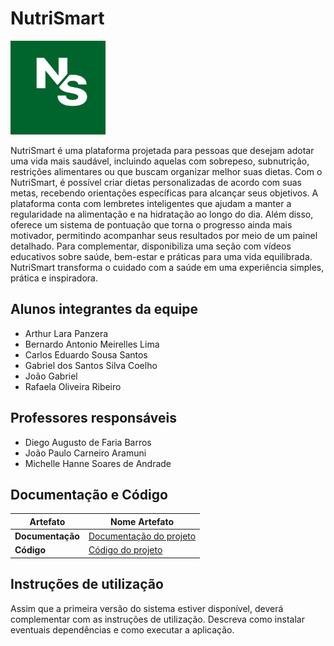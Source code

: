 # NutriSmart
<img src="https://raw.githubusercontent.com/ICEI-PUC-Minas-PMGES-TI/pmg-es-2024-2-ti1-2401100-projeto-alimentacao-saudavel/master/docs/assets/images/imagemLogo.jpg" height="150" width="auto">

NutriSmart é uma plataforma projetada para pessoas que desejam adotar uma vida mais saudável, incluindo aquelas com sobrepeso, subnutrição, restrições alimentares ou que buscam organizar melhor suas dietas. Com o NutriSmart, é possível criar dietas personalizadas de acordo com suas metas, recebendo orientações específicas para alcançar seus objetivos. A plataforma conta com lembretes inteligentes que ajudam a manter a regularidade na alimentação e na hidratação ao longo do dia. Além disso, oferece um sistema de pontuação que torna o progresso ainda mais motivador, permitindo acompanhar seus resultados por meio de um painel detalhado. Para complementar, disponibiliza uma seção com vídeos educativos sobre saúde, bem-estar e práticas para uma vida equilibrada. NutriSmart transforma o cuidado com a saúde em uma experiência simples, prática e inspiradora.

## Alunos integrantes da equipe

* Arthur Lara Panzera
* Bernardo Antonio Meirelles Lima
* Carlos Eduardo Sousa Santos
* Gabriel dos Santos Silva Coelho
* João Gabriel
* Rafaela Oliveira Ribeiro

## Professores responsáveis

* Diego Augusto de Faria Barros
* João Paulo Carneiro Aramuni
* Michelle Hanne Soares de Andrade

## Documentação e Código

| **Artefato**   | **Nome Artefato**                                                                                                                 |
|----------------|-----------------------------------------------------------------------------------------------------------------------------------|
| **Documentação** | [Documentação do projeto](https://github.com/ICEI-PUC-Minas-PMGES-TI/pmg-es-2024-2-ti1-2401100-projeto-alimentacao-saudavel/tree/main/docs) |
| **Código**       | [Código do projeto](https://github.com/ICEI-PUC-Minas-PMGES-TI/pmg-es-2024-2-ti1-2401100-projeto-alimentacao-saudavel/tree/main/codigo)       |

## Instruções de utilização

Assim que a primeira versão do sistema estiver disponível, deverá complementar com as instruções de utilização. Descreva como instalar eventuais dependências e como executar a aplicação.
